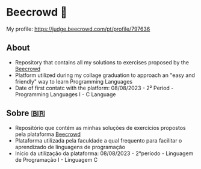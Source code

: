 # Beecrowd 🐝

My profile: https://judge.beecrowd.com/pt/profile/797636

## About 
- Repository that contains all my solutions to exercises proposed by the [Beecrowd](https://beecrowd.com)
- Platform utilized during my collage graduation to approach an "easy and friendly" way to learn Programming Languages
- Date of first contatc with the platform: 08/08/2023 - 2² Period - Programming Languages I - C Language

## Sobre 🇧🇷
- Repositório que contém as minhas soluções de exercícios propostos pela plataforma [Beecrowd](https://beecrowd.com/)
- Plataforma utilizada pela faculdade a qual frequento para facilitar o aprendizado de linguagens de programação
- Início da utilização da plataforma: 08/08/2023 - 2°período - Linguagem de Programação I - Linguagem C
